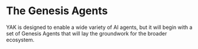 # The Genesis Agents

YAK is designed to enable a wide variety of AI agents, but it will begin with a set of Genesis Agents that will lay the groundwork for the broader ecosystem.
